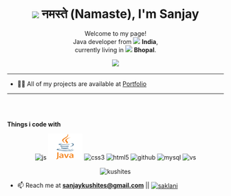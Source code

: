 <h1 align="center"><img src="https://user-images.githubusercontent.com/58034490/141352762-6a73a10e-0ace-4fc0-a472-c36460c16e55.gif" width="30"/> नमस्ते (Namaste), I'm Sanjay</h1>  

<p align="center">Welcome to my page! </br> Java developer from <img src="https://user-images.githubusercontent.com/58034490/141352478-2f51458a-30a7-40f3-a21d-acc117abb870.png" width="20"/> <b>India</b>, <br/>currently living in <img src="https://user-images.githubusercontent.com/58034490/141353060-fda2ca34-db8c-42d2-9b82-7ac9c77476ff.png" width="20"/> <b>Bhopal</b>. </p>




<p align="center">
<img width = "400px" src="https://user-images.githubusercontent.com/58034490/141353655-b1a69eb8-0c04-4705-ac20-ef71c72ae177.gif"/>
</p>

----

- 👨‍💻 All of my projects are available at [Portfolio](https://sanjay-kushwaha.netlify.app/)  

----


<br></br>


  <p><b>Things i code with</b></p>




<p align="center" >
<img src="https://user-images.githubusercontent.com/58034490/141354056-7bf12bcc-6ebc-4104-bd4e-d5e24db293f5.gif" width="70" alt="js">
  <img src="https://raw.githubusercontent.com/github/explore/5b3600551e122a3277c2c5368af2ad5725ffa9a1/topics/java/java.png" alt="java" width="80" height="60"/>
<img src="https://user-images.githubusercontent.com/58034490/141353050-4624e02a-84d4-4a97-a533-fd8bae9fd418.png" alt="css3" width="50" height="70"/> 
<img src="https://user-images.githubusercontent.com/58034490/141353054-2350801b-ca74-40c5-87b8-c8e3cb909928.png" alt="html5" width="70" height="70"/>
<img src="https://user-images.githubusercontent.com/58034490/141354514-b1d119b6-c960-4eb1-8178-12efd9a1fc83.gif" width="70" alt="github">
<img src="https://user-images.githubusercontent.com/58034490/141353058-36c5ef97-420a-4bcf-b871-7ef1cc262e26.png" alt="mysql" width="80" height="60"/>
<img src="https://user-images.githubusercontent.com/58034490/141354818-8c186650-e4fa-4463-9690-e8f91893dfa2.gif" width="70" alt="vs">
   </p> 
  

<p align="center">  
<img align="center" src="https://github-readme-stats.vercel.app/api?username=kushites&count_private=true&show_icons=true" alt="kushites" />  
  
</p>




- 📫 Reach me at **sanjaykushites@gmail.com**  ||  <a href="https://linkedin.com/in/sanjay-kushwaha-1140791b8" target="blank"><img align="center" src="https://cdn.jsdelivr.net/npm/simple-icons@3.0.1/icons/linkedin.svg" alt="saklani" height="20" width="20" /></a> 

